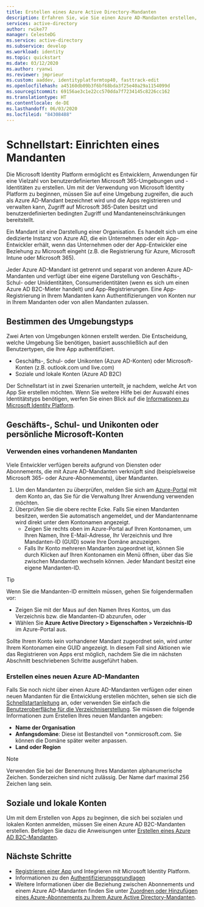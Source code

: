 ```yaml
---
title: Erstellen eines Azure Active Directory-Mandanten
description: Erfahren Sie, wie Sie einen Azure AD-Mandanten erstellen, der für die Registrierung und Erstellung von Anwendungen verwendet wird.
services: active-directory
author: rwike77
manager: CelesteDG
ms.service: active-directory
ms.subservice: develop
ms.workload: identity
ms.topic: quickstart
ms.date: 03/12/2020
ms.author: ryanwi
ms.reviewer: jmprieur
ms.custom: aaddev, identityplatformtop40, fasttrack-edit
ms.openlocfilehash: a45160db09b3f6bf68bda3f25e40a29a1154099d
ms.sourcegitcommit: 69156ae3c1e22cc570dda7f7234145c8226cc162
ms.translationtype: HT
ms.contentlocale: de-DE
ms.lasthandoff: 06/03/2020
ms.locfileid: "84308488"
---
```

# <a name="quickstart-set-up-a-tenant"></a>Schnellstart: Einrichten eines Mandanten

Die Microsoft Identity Platform ermöglicht es Entwicklern, Anwendungen für eine Vielzahl von benutzerdefinierten Microsoft 365-Umgebungen und -Identitäten zu erstellen. Um mit der Verwendung von Microsoft Identity Platform zu beginnen, müssen Sie auf eine Umgebung zugreifen, die auch als Azure AD-Mandant bezeichnet wird und die Apps registrieren und verwalten kann, Zugriff auf Microsoft 365-Daten besitzt und benutzerdefinierten bedingten Zugriff und Mandanteneinschränkungen bereitstellt.

Ein Mandant ist eine Darstellung einer Organisation. Es handelt sich um eine dedizierte Instanz von Azure AD, die ein Unternehmen oder ein App-Entwickler erhält, wenn das Unternehmen oder der App-Entwickler eine Beziehung zu Microsoft eingeht (z.B. die Registrierung für Azure, Microsoft Intune oder Microsoft 365).

Jeder Azure AD-Mandant ist getrennt und separat von anderen Azure AD-Mandanten und verfügt über eine eigene Darstellung von Geschäfts-, Schul- oder Uniidentitäten, Consumeridentitäten (wenn es sich um einen Azure AD B2C-Mieter handelt) und App-Registrierungen. Eine App-Registrierung in Ihrem Mandanten kann Authentifizierungen von Konten nur in Ihrem Mandanten oder von allen Mandanten zulassen.

## <a name="determining-environment-type"></a>Bestimmen des Umgebungstyps

Zwei Arten von Umgebungen können erstellt werden. Die Entscheidung, welche Umgebung Sie benötigen, basiert ausschließlich auf den Benutzertypen, die Ihre App authentifiziert.

* Geschäfts-, Schul- oder Unikonten (Azure AD-Konten) oder Microsoft-Konten (z.B. outlook.com und live.com)
* Soziale und lokale Konten (Azure AD B2C)

Der Schnellstart ist in zwei Szenarien unterteilt, je nachdem, welche Art von App Sie erstellen möchten. Wenn Sie weitere Hilfe bei der Auswahl eines Identitätstyps benötigen, werfen Sie einen Blick auf die [Informationen zu Microsoft Identity Platform](about-microsoft-identity-platform.md).

## <a name="work-and-school-accounts-or-personal-microsoft-accounts"></a>Geschäfts-, Schul- und Unikonten oder persönliche Microsoft-Konten

### <a name="use-an-existing-tenant"></a>Verwenden eines vorhandenen Mandanten

Viele Entwickler verfügen bereits aufgrund von Diensten oder Abonnements, die mit Azure AD-Mandanten verknüpft sind (beispielsweise Microsoft 365- oder Azure-Abonnements), über Mandanten.

1. Um den Mandanten zu überprüfen, melden Sie sich am [Azure-Portal](https://portal.azure.com) mit dem Konto an, das Sie für die Verwaltung Ihrer Anwendung verwenden möchten.
1. Überprüfen Sie die obere rechte Ecke. Falls Sie einen Mandanten besitzen, werden Sie automatisch angemeldet, und der Mandantenname wird direkt unter dem Kontonamen angezeigt.
   * Zeigen Sie rechts oben im Azure-Portal auf Ihren Kontonamen, um Ihren Namen, Ihre E-Mail-Adresse, Ihr Verzeichnis und Ihre Mandanten-ID (GUID) sowie Ihre Domäne anzuzeigen.
   * Falls Ihr Konto mehreren Mandanten zugeordnet ist, können Sie durch Klicken auf Ihren Kontonamen ein Menü öffnen, über das Sie zwischen Mandanten wechseln können. Jeder Mandant besitzt eine eigene Mandanten-ID.

> [!TIP]
> Wenn Sie die Mandanten-ID ermitteln müssen, gehen Sie folgendermaßen vor:
> * Zeigen Sie mit der Maus auf den Namen Ihres Kontos, um das Verzeichnis bzw. die Mandanten-ID abzurufen, oder
> * Wählen Sie **Azure Active Directory > Eigenschaften > Verzeichnis-ID** im Azure-Portal aus.

Sollte Ihrem Konto kein vorhandener Mandant zugeordnet sein, wird unter Ihrem Kontonamen eine GUID angezeigt. In diesem Fall sind Aktionen wie das Registrieren von Apps erst möglich, nachdem Sie die im nächsten Abschnitt beschriebenen Schritte ausgeführt haben.

### <a name="create-a-new-azure-ad-tenant"></a>Erstellen eines neuen Azure AD-Mandanten

Falls Sie noch nicht über einen Azure AD-Mandanten verfügen oder einen neuen Mandanten für die Entwicklung erstellen möchten, sehen sie sich die [Schnellstartanleitung](../fundamentals/active-directory-access-create-new-tenant.md) an, oder verwenden Sie einfach die [Benutzeroberfläche für die Verzeichniserstellung](https://portal.azure.com/#create/Microsoft.AzureActiveDirectory). Sie müssen die folgende Informationen zum Erstellen Ihres neuen Mandanten angeben:

- **Name der Organisation**
- **Anfangsdomäne**: Diese ist Bestandteil von *.onmicrosoft.com. Sie können die Domäne später weiter anpassen.
- **Land oder Region**

> [!NOTE]
> Verwenden Sie bei der Benennung Ihres Mandanten alphanumerische Zeichen. Sonderzeichen sind nicht zulässig. Der Name darf maximal 256 Zeichen lang sein.

## <a name="social-and-local-accounts"></a>Soziale und lokale Konten

Um mit dem Erstellen von Apps zu beginnen, die sich bei sozialen und lokalen Konten anmelden, müssen Sie einen Azure AD B2C-Mandanten erstellen. Befolgen Sie dazu die Anweisungen unter [Erstellen eines Azure AD B2C-Mandanten](../../active-directory-b2c/tutorial-create-tenant.md).

## <a name="next-steps"></a>Nächste Schritte

* [Registrieren einer App](quickstart-register-app.md) und Integrieren mit Microsoft Identity Platform. 
* Informationen zu den [Authentifizierungsgrundlagen](authentication-scenarios.md)
* Weitere Informationen über die Beziehung zwischen Abonnements und einem Azure AD-Mandanten finden Sie unter [Zuordnen oder Hinzufügen eines Azure-Abonnements zu Ihrem Azure Active Directory-Mandanten](../fundamentals/active-directory-how-subscriptions-associated-directory.md).
